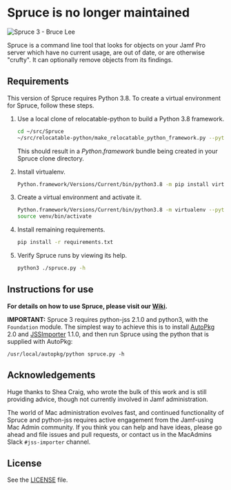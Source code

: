 # Spruce is no longer maintained

![Spruce 3 - Bruce Lee](http://cbsnews1.cbsistatic.com/hub/i/2014/03/08/2653257f-848f-4e81-8db9-b9a8bfdcd00e/bruce-lee-big-boss-47.jpg)

Spruce is a command line tool that looks for objects on your Jamf Pro server which have no current usage, are out of date, or are otherwise "crufty". It can optionally remove objects from its findings.

## Requirements

This version of Spruce requires Python 3.8. To create a virtual environment for Spruce, follow these steps.

1. Use a local clone of relocatable-python to build a Python 3.8 framework.

    ```sh
    cd ~/src/Spruce
    ~/src/relocatable-python/make_relocatable_python_framework.py --python-version 3.8.10 --os-version 11
    ```

    This should result in a _Python.framework_ bundle being created in your Spruce clone directory.

1. Install virtualenv.

    ```sh
    Python.framework/Versions/Current/bin/python3.8 -m pip install virtualenv
    ```

1. Create a virtual environment and activate it.

    ```sh
    Python.framework/Versions/Current/bin/python3.8 -m virtualenv --python 3.8 venv
    source venv/bin/activate
    ```

1. Install remaining requirements.

    ```sh
    pip install -r requirements.txt
    ```

1. Verify Spruce runs by viewing its help.

    ```sh
    python3 ./spruce.py -h
    ```

## Instructions for use

**For details on how to use Spruce, please visit our [Wiki](https://github.com/jssimporter/Spruce/wiki).**

**IMPORTANT:**
Spruce 3 requires python-jss 2.1.0 and python3, with the `Foundation` module. The simplest way to achieve this is to install [AutoPkg](https://github.com/autopkg/autopkg/releases/) 2.0 and [JSSImporter](https://github.com/jssimporter/JSSImporter/releases) 1.1.0, and then run Spruce using the python that is supplied with AutoPkg:

    /usr/local/autopkg/python spruce.py -h

## Acknowledgements

Huge thanks to Shea Craig, who wrote the bulk of this work and is still providing advice, though not currently involved in Jamf administration.

The world of Mac administration evolves fast, and continued functionality of Spruce and python-jss requires active engagement from the Jamf-using Mac Admin community. If you think you can help and have ideas, please go ahead and file issues and pull requests, or contact us in the MacAdmins Slack `#jss-importer` channel.

## License

See the [LICENSE](https://github.com/grahampugh/Spruce/blob/master/LICENSE.txt) file.
